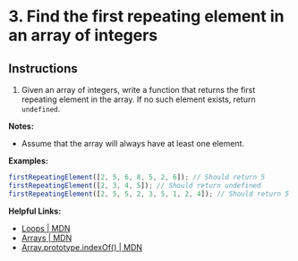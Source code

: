 # 3. Find the first repeating element in an array of integers

## Instructions

1. Given an array of integers, write a function that returns the first repeating element in the array. If no such element exists, return `undefined`.

**Notes:**

- Assume that the array will always have at least one element.

**Examples:**

```javascript
firstRepeatingElement([2, 5, 6, 8, 5, 2, 6]); // Should return 5
firstRepeatingElement([2, 3, 4, 5]); // Should return undefined
firstRepeatingElement([2, 5, 5, 2, 3, 5, 1, 2, 4]); // Should return 5
```

**Helpful Links:**

- [Loops | MDN](https://developer.mozilla.org/en-US/docs/Web/JavaScript/Guide/Loops_and_iteration)
- [Arrays | MDN](https://developer.mozilla.org/en-US/docs/Web/JavaScript/Reference/Global_Objects/Array)
- [Array.prototype.indexOf() | MDN](https://developer.mozilla.org/en-US/docs/Web/JavaScript/Reference/Global_Objects/Array/indexOf)
